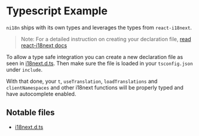 # Typescript Example

`ni18n` ships with its own types and leverages the types from `react-i18next`.

> Note: For a detailed instruction on creating your declaration file, [read react-i18next docs](https://react.i18next.com/latest/typescript)

To allow a type safe integration you can create a new declaration file as seen in [i18next.d.ts](./i18next.d.ts). Then make sure the file is loaded in your `tsconfig.json` under `include`.

With that done, your `t`, `useTranslation`, `loadTranslations` and `clientNamespaces` and other i18next functions will be properly typed and have autocomplete enabled.

## Notable files

- [i18next.d.ts](./i18next.d.ts)
